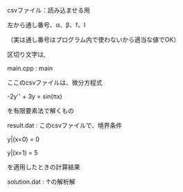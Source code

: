 csvファイル：読み込ませる用

左から通し番号、α、β、f、l

（実は通し番号はプログラム内で使わないから適当な値でOK）

区切り文字は,

main.cpp : main

ここのcsvファイルは、微分方程式

-2y'' + 3y = sin(πx)

を有限要素法で解くもの

result.dat : このcsvファイルで、境界条件

y|(x=0) = 0

y|(x=1) = 5

を適用したときの計算結果

solution.dat : ↑の解析解
